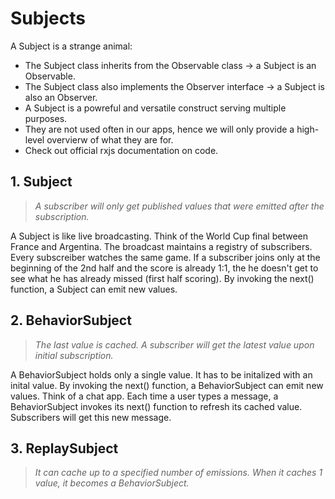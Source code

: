 # Subjects

A Subject is a strange animal:

- The Subject class inherits from the Observable class &rarr; a Subject is an Observable.
- The Subject class also implements the Observer interface &rarr; a Subject is also an Observer.
- A Subject is a powreful and versatile construct serving multiple purposes.
- They are not used often in our apps, hence we will only provide a high-level overvierw of what they are for.
- Check out official rxjs documentation on code.

## 1. Subject

>*A subscriber will only get published values that were emitted after the subscription.*

A Subject is like live broadcasting. Think of the World Cup final between France and Argentina. The broadcast maintains a registry of subscribers. Every subscreiber watches the same game. If a subscriber joins only at the beginning of the 2nd half and the score is already 1:1, the he doesn't get to see what he has already missed (first half scoring). By invoking the next() function, a Subject can emit new values.

## 2. BehaviorSubject

>*The last value is cached. A subscriber will get the latest value upon initial subscription.*

A BehaviorSubject holds only a single value. It has to be initalized with an inital value. By invoking the next() function, a BehaviorSubject can emit new values. Think of a chat app. Each time a user types a message, a BehaviorSubject invokes its next() function to refresh its cached value. Subscribers will get this new message.

## 3. ReplaySubject

>*It can cache up to a specified number of emissions. When it caches 1 value, it becomes a BehaviorSubject.*

